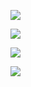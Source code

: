 ![](https://mmbiz.qpic.cn/mmbiz_png/k75fWMHJ2Ull29ggRibAoicTfC0PoSh8p4zQ56ekmSriaRJx9NLPTaN5EGOT7dvkicU2ldoXTL3EBX5uNRO0ibPBlLQ/640?wx_fmt=png)

![](https://mmbiz.qpic.cn/mmbiz_png/k75fWMHJ2Ull29ggRibAoicTfC0PoSh8p439JcKKqD6MibP5zZTe7LiaA2EQ7kAkFmwhhq57icHebLBrc7fmRpxlWFg/640?wx_fmt=png)

![](http://localhost:3000/images/numpy/numpy-nlp-vocabulary.png)

![](http://localhost:3000/img/remote/1460000020522264)